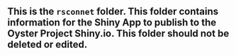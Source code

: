 
## This is the `rsconnet` folder. This folder contains information for the Shiny App to publish to the Oyster Project Shiny.io. This folder should not be deleted or edited.  
